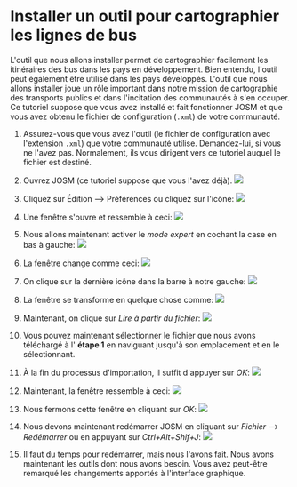 # Installer un outil pour cartographier les lignes de bus

L'outil que nous allons installer permet de cartographier facilement les itinéraires des bus dans les pays en développement. Bien entendu, l'outil peut également être utilisé dans les pays développés. L'outil que nous allons installer joue un rôle important dans notre mission de cartographie des transports publics et dans l'incitation des communautés à s'en occuper. Ce tutoriel suppose que vous avez installé et fait fonctionner JOSM et que vous avez obtenu le fichier de configuration (`.xml`) de votre communauté.

1. Assurez-vous que vous avez l'outil (le fichier de configuration avec l'extension `.xml`) que votre communauté utilise. Demandez-lui, si vous ne l'avez pas. Normalement, ils vous dirigent vers ce tutoriel auquel le fichier est destiné.

2. Ouvrez JOSM (ce tutoriel suppose que vous l'avez déjà). ![](josm-logo.png)

3. Cliquez sur Édition --> Préférences ou cliquez sur l'icône: ![](josm-settings.png)

4. Une fenêtre s'ouvre et ressemble à ceci: ![](josm-settings-overview.png)

5. Nous allons maintenant activer le _mode expert_ en cochant la case en bas à gauche: ![](josm-expertmode-toggle.png)

6. La fenêtre change comme ceci: ![](josm-expert-settings-overview.png)

7. On clique sur la dernière icône dans la barre à notre gauche: ![](josm-settings-configuration-icon.png)

8. La fenêtre se transforme en quelque chose comme: ![](josm-settings-configuration.png)

9. Maintenant, on clique sur _Lire à partir du fichier_: ![](josm-settings-configuration-readfromfile.png)

10. Vous pouvez maintenant sélectionner le fichier que nous avons téléchargé à l' **étape 1** en naviguant jusqu'à son emplacement et en le sélectionnant.

11. À la fin du processus d'importation, il suffit d'appuyer sur _OK_: ![](josm-settings-configuration-importsummary.png)

12. Maintenant, la fenêtre ressemble à ceci: ![](josm-settings-configuration-overview-afterimport.png)

13. Nous fermons cette fenêtre en cliquant sur _OK_: ![](josm-settings-okaybutton.png)

14. Nous devons maintenant redémarrer JOSM en cliquant sur _Fichier_ --> _Redémarrer_ ou en appuyant sur _Ctrl+Alt+Shif+J_: ![](josm-restart.png)

15. Il faut du temps pour redémarrer, mais nous l'avons fait. Nous avons maintenant les outils dont nous avons besoin. Vous avez peut-être remarqué les changements apportés à l'interface graphique.
